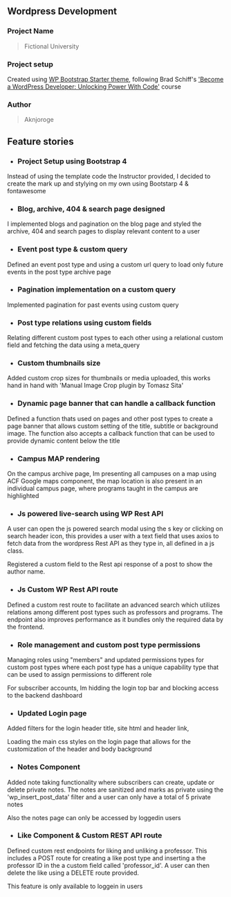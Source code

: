 ## Wordpress Development

### Project Name

> Fictional University

### Project setup

Created using [WP Bootstrap Starter theme](https://github.com/aknjoroge/wp-bootstrap-starter), following Brad Schiff's ['Become a WordPress Developer: Unlocking Power With Code'](https://www.udemy.com/course/become-a-wordpress-developer-php-javascript/learn/lecture/7072580#overview) course

### Author

> Aknjoroge

## Feature stories

- ### Project Setup using Bootstrap 4

Instead of using the template code the Instructor provided, I decided to create the mark up and stylying on my own using Bootstarp 4 & fontawesome

- ### Blog, archive, 404 & search page designed

I implemented blogs and pagination on the blog page and styled the archive, 404 and search pages to display relevant content to a user

- ### Event post type & custom query

Defined an event post type and using a custom url query to load only future events in the post type archive page

- ### Pagination implementation on a custom query

Implemented pagination for past events using custom query

- ### Post type relations using custom fields

Relating different custom post types to each other using a relational custom field and fetching the data using a meta_query

- ### Custom thumbnails size

Added custom crop sizes for thumbnails or media uploaded, this works hand in hand with 'Manual Image Crop plugin by Tomasz Sita'

- ### Dynamic page banner that can handle a callback function

Defined a function thats used on pages and other post types to create a page banner that allows custom setting of the title, subtitle or background image. The function also accepts a callback function that can be used to provide dynamic content below the title

- ### Campus MAP rendering

On the campus archive page, Im presenting all campuses on a map using ACF Google maps component, the map location is also present in an individual campus page, where programs taught in the campus are highlighted

- ### Js powered live-search using WP Rest API

A user can open the js powered search modal using the s key or clicking on search header icon, this provides a user with a text field that uses axios to fetch data from the wordpress Rest API as they type in, all defined in a js class.

Registered a custom field to the Rest api response of a post to show the author name.

- ### Js Custom WP Rest API route

Defined a custom rest route to facilitate an advanced search which utilizes relations among different post types such as professors and programs. The endpoint also improves performance as it bundles only the required data by the frontend.

- ### Role management and custom post type permissions

Managing roles using "members" and updated permissions types for custom post types where each post type has a unique capability type that can be used to assign permissions to different role

For subscriber accounts, Im hidding the login top bar and blocking access to the backend dashboard

- ### Updated Login page

Added filters for the login header title, site html and header link,

Loading the main css styles on the login page that allows for the customization of the header and body background

- ### Notes Component

Added note taking functionality where subscribers can create, update or delete private notes. The notes are sanitized and marks as private using the 'wp_insert_post_data' filter and a user can only have a total of 5 private notes

Also the notes page can only be accessed by loggedin users

- ### Like Component & Custom REST API route

Defined custom rest endpoints for liking and unliking a professor. This includes a POST route for creating a like post type and inserting a the professor ID in the a custom field called 'professor_id'. A user can then delete the like using a DELETE route provided.

This feature is only available to loggein in users
